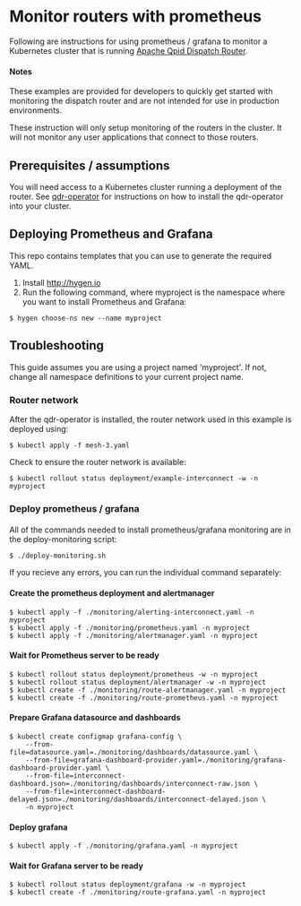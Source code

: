 # Monitor routers with prometheus

Following are instructions for using prometheus / grafana to monitor a Kubernetes cluster 
that is running [Apache Qpid Dispatch Router](https://qpid.apache.org/components/dispatch-router/index.html).

#### Notes
These examples are provided for developers to quickly get started with monitoring the dispatch router and are not intended for use in production environments.

These instruction will only setup monitoring of the routers in the cluster. It will not monitor any user applications that connect to those routers.

## Prerequisites / assumptions

You will need access to a Kubernetes cluster running a deployment of the router. See [qdr-operator](https://github.com/interconnectedcloud/qdr-operator) for instructions on how to install the qdr-operator into your cluster.


## Deploying Prometheus and Grafana

This repo contains templates that you can use to generate the required YAML. 

1. Install http://hygen.io
2. Run the following command, where myproject is the namespace where you want to install Prometheus and Grafana:

```console
$ hygen choose-ns new --name myproject
```


## Troubleshooting

This guide assumes you are using a project named 'myproject'. If not, change all namespace definitions to your current project name.

### Router network

After the qdr-operator is installed, the router network used in this example is deployed using:

```console
$ kubectl apply -f mesh-3.yaml
```

Check to ensure the router network is available:

```console
$ kubectl rollout status deployment/example-interconnect -w -n myproject
```

### Deploy prometheus / grafana

#### 
All of the commands needed to install prometheus/grafana monitoring are in the deploy-monitoring script: 

```console
$ ./deploy-monitoring.sh
```

If you recieve any errors, you can run the individual command separately:

#### Create the prometheus deployment and alertmanager

```console
$ kubectl apply -f ./monitoring/alerting-interconnect.yaml -n myproject
$ kubectl apply -f ./monitoring/prometheus.yaml -n myproject
$ kubectl apply -f ./monitoring/alertmanager.yaml -n myproject
```

#### Wait for Prometheus server to be ready

```console
$ kubectl rollout status deployment/prometheus -w -n myproject
$ kubectl rollout status deployment/alertmanager -w -n myproject
$ kubectl create -f ./monitoring/route-alertmanager.yaml -n myproject
$ kubectl create -f ./monitoring/route-prometheus.yaml -n myproject
```

#### Prepare Grafana datasource and dashboards

```console
$ kubectl create configmap grafana-config \
    --from-file=datasource.yaml=./monitoring/dashboards/datasource.yaml \
    --from-file=grafana-dashboard-provider.yaml=./monitoring/grafana-dashboard-provider.yaml \
    --from-file=interconnect-dashboard.json=./monitoring/dashboards/interconnect-raw.json \
    --from-file=interconnect-dashboard-delayed.json=./monitoring/dashboards/interconnect-delayed.json \
    -n myproject

```

#### Deploy grafana

```console
$ kubectl apply -f ./monitoring/grafana.yaml -n myproject
```

#### Wait for Grafana server to be ready

```console
$ kubectl rollout status deployment/grafana -w -n myproject
$ kubectl create -f ./monitoring/route-grafana.yaml -n myproject
```

